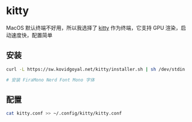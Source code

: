 # kitty

MacOS 默认终端不好用，所以我选择了 [kitty](https://sw.kovidgoyal.net/kitty/) 作为终端，它支持 GPU 渲染，启动速度快，配置简单

## 安装

```bash
curl -L https://sw.kovidgoyal.net/kitty/installer.sh | sh /dev/stdin

# 安装 FiraMono Nerd Font Mono 字体
```

## 配置

```bash
cat kitty.conf >> ~/.config/kitty/kitty.conf
```
